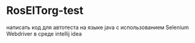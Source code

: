 # RosElTorg-test
написать код для автотеста на языке java с использованием Selenium Webdriver в среде intellij idea
